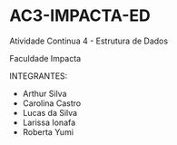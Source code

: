 # AC3-IMPACTA-ED
Atividade Continua 4 - Estrutura de Dados

Faculdade Impacta

INTEGRANTES:
- Arthur Silva
- Carolina Castro
- Lucas da Silva
- Larissa Ionafa
- Roberta Yumi
